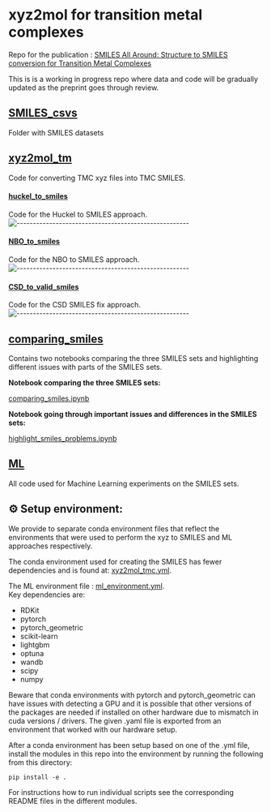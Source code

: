 # xyz2mol for transition metal complexes

Repo for the publication : [SMILES All Around: Structure to SMILES conversion for Transition Metal Complexes](https://chemrxiv.org/engage/chemrxiv/article-details/676050a56dde43c9085b4ccd)

This is is a working in progress repo where data and code will be gradually updated as the preprint goes through review.

## [SMILES_csvs](./SMILES_csvs/)

Folder with SMILES datasets

## [xyz2mol_tm](./xyz2mol_tm/)

Code for converting TMC xyz files into TMC SMILES.

#### [huckel_to_smiles](./xyz2mol_tm/huckel_to_smiles/)

Code for the Huckel to SMILES approach.
![-----------------------------------------------------](https://raw.githubusercontent.com/andreasbm/readme/master/assets/lines/grass.png)

#### [NBO_to_smiles](./xyz2mol_tm/NBO_to_smiles/)

Code for the NBO to SMILES approach.
![-----------------------------------------------------](https://raw.githubusercontent.com/andreasbm/readme/master/assets/lines/grass.png)

#### [CSD_to_valid_smiles](./xyz2mol_tm/CSD_to_valid_smiles/)

Code for the CSD SMILES fix approach.
![-----------------------------------------------------](https://raw.githubusercontent.com/andreasbm/readme/master/assets/lines/grass.png)

## [comparing_smiles](./comparing_smiles/)

Contains two notebooks comparing the three SMILES sets and highlighting different issues with parts of the SMILES sets.

**Notebook comparing the three SMILES sets:**

[comparing_smiles.ipynb](./comparing_smiles/comparing_smiles.ipynb)

**Notebook going through important issues and differences in the SMILES sets:**

[highlight_smiles_problems.ipynb](./comparing_smiles/highlight_smiles_problems.ipynb)

## [ML](./ML/)

All code used for Machine Learning experiments on the SMILES sets.

## ⚙️ Setup environment:

We provide to separate conda environment files that reflect the environments that were used to perform the xyz to SMILES and ML approaches respectively.

The conda environment used for creating the SMILES has fewer dependencies and is found at: [xyz2mol_tmc.yml](./xyz2mol_tm/xyz2mol_tmc.yml).

The ML environment file : [ml_environment.yml](./ML/ml_environment.yml).\
Key dependencies are:

- RDKit
- pytorch
- pytorch_geometric
- scikit-learn
- lightgbm
- optuna
- wandb
- scipy
- numpy

Beware that conda environments with pytorch and pytorch_geometric can have issues with detecting a GPU and it is possible that other versions of the packages are needed if installed on other hardware due to mismatch in cuda versions / drivers. The given .yaml file is exported from an environment that worked with our hardware setup.

After a conda environment has been setup based on one of the .yml file, install the modules in this repo into the environment by running the following from this directory:

```
pip install -e .
```

For instructions how to run individual scripts see the corresponding README files in the different modules.
